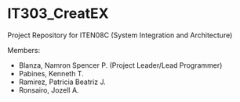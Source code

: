 # IT303_CreatEX
Project Repository for ITEN08C (System Integration and Architecture)

Members:
- Blanza, Namron Spencer P. (Project Leader/Lead Programmer)
- Pabines, Kenneth T.
- Ramirez, Patricia Beatriz J.
- Ronsairo, Jozell A.
